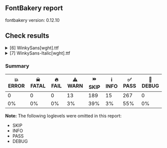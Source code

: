 ## FontBakery report

fontbakery version: 0.12.10





## Check results



<details><summary>[6] WinkySans[wght].ttf</summary>
<div>
<details>
    <summary>⚠️ <b>WARN</b> Detect any interpolation issues in the font. <a href="https://fontbakery.readthedocs.io/en/stable/fontbakery/checks/universal.html#"></a></summary>
    <div>







* ⚠️ **WARN** <p>Interpolation issues were found in the font:</p>
<pre><code>- Contour 0 point 20 in glyph 'six' has a kink between location wght=300 and location wght=900

- Contour 0 point 61 in glyph 'g.salt' has a kink between location wght=300 and location wght=900

- Contour 1 point 18 in glyph 'ampersand' has a kink between location wght=300 and location wght=900

- Contour 0 point 67 in glyph 'three' has a kink between location wght=300 and location wght=900

- Contour 1 point 26 in glyph 'eth' has a kink between location wght=300 and location wght=900

- Contour 0 point 20 in glyph 'a.salt' has a kink between location wght=300 and location wght=900

- Contour 0 point 26 in glyph 'numbersign' has a kink between location wght=300 and location wght=900

- Contour 0 point 71 in glyph 'k' has a kink between location wght=300 and location wght=900
</code></pre>
 [code: interpolation-issues]



</div>
</details>

<details>
    <summary>⚠️ <b>WARN</b> Validate size, and resolution of article images, and ensure article page has minimum length and includes visual assets. <a href="https://fontbakery.readthedocs.io/en/stable/fontbakery/checks/googlefonts.article.html#"></a></summary>
    <div>







* ⚠️ **WARN** <p>Family metadata at fonts/variable does not have an article.</p>
 [code: lacks-article]



</div>
</details>

<details>
    <summary>⚠️ <b>WARN</b> Check for codepoints not covered by METADATA subsets. <a href="https://fontbakery.readthedocs.io/en/stable/fontbakery/checks/googlefonts.subsets.html#"></a></summary>
    <div>







* ⚠️ **WARN** <p>The following codepoints supported by the font are not covered by
any subsets defined in the font's metadata file, and will never
be served. You can solve this by either manually adding additional
subset declarations to METADATA.pb, or by editing the glyphset
definitions.</p>
<ul>
<li>U+02D8 BREVE: try adding one of: yi, canadian-aboriginal</li>
<li>U+02D9 DOT ABOVE: try adding one of: yi, canadian-aboriginal</li>
<li>U+02DB OGONEK: try adding one of: yi, canadian-aboriginal</li>
<li>U+0302 COMBINING CIRCUMFLEX ACCENT: try adding one of: math, cherokee, coptic, tifinagh</li>
<li>U+0306 COMBINING BREVE: try adding one of: tifinagh, old-permic</li>
<li>U+0307 COMBINING DOT ABOVE: try adding one of: todhri, duployan, malayalam, tai-le, syriac, tifinagh, hebrew, canadian-aboriginal, coptic, old-permic, math</li>
<li>U+030A COMBINING RING ABOVE: try adding one of: duployan, syriac</li>
<li>U+030B COMBINING DOUBLE ACUTE ACCENT: try adding one of: osage, cherokee</li>
<li>U+030C COMBINING CARON: try adding one of: tai-le, cherokee</li>
<li>U+0312 COMBINING TURNED COMMA ABOVE: try adding math</li>
<li>U+0326 COMBINING COMMA BELOW: try adding math</li>
<li>U+0327 COMBINING CEDILLA: try adding math</li>
<li>U+0328 COMBINING OGONEK: not included in any glyphset definition</li>
<li>U+0E3F THAI CURRENCY SYMBOL BAHT: try adding thai</li>
<li>U+1EBC LATIN CAPITAL LETTER E WITH TILDE: try adding vietnamese</li>
<li>U+1EBD LATIN SMALL LETTER E WITH TILDE: try adding vietnamese</li>
<li>U+2000 EN QUAD: try adding symbols2</li>
<li>U+2001 EM QUAD: try adding symbols2</li>
<li>U+2003 EM SPACE: try adding nushu</li>
<li>U+2004 THREE-PER-EM SPACE: try adding symbols2</li>
<li>U+2005 FOUR-PER-EM SPACE: try adding symbols2</li>
<li>U+2006 SIX-PER-EM SPACE: try adding symbols2</li>
<li>U+2007 FIGURE SPACE: try adding symbols2</li>
<li>U+2008 PUNCTUATION SPACE: try adding symbols2</li>
<li>U+200A HAIR SPACE: try adding symbols2</li>
<li>U+200C ZERO WIDTH NON-JOINER: try adding one of: tirhuta, yi, tai-viet, kannada, khudawadi, syriac, hebrew, tifinagh, warang-citi, modi, new-tai-lue, phags-pa, sharada, syloti-nagri, tamil, hanunoo, bhaiksuki, lao, gurmukhi, devanagari, buhid, buginese, saurashtra, siddham, duployan, malayalam, telugu, zanabazar-square, batak, cham, kayah-li, gujarati, limbu, balinese, lepcha, hanifi-rohingya, avestan, chakma, gunjala-gondi, hatran, khmer, mandaic, rejang, sinhala, psalter-pahlavi, sogdian, bengali, pahawh-hmong, brahmi, tibetan, kaithi, tagbanwa, mongolian, javanese, takri, tai-le, thai, sundanese, tai-tham, thaana, masaram-gondi, khojki, grantha, arabic, myanmar, oriya, nko, mahajani, newa, tagalog, meetei-mayek, dogra, manichaean, kharoshthi</li>
<li>U+200D ZERO WIDTH JOINER: try adding one of: tirhuta, yi, tai-viet, kannada, khudawadi, syriac, hebrew, tifinagh, warang-citi, modi, new-tai-lue, phags-pa, sharada, syloti-nagri, tamil, hanunoo, bhaiksuki, lao, gurmukhi, devanagari, buhid, buginese, saurashtra, siddham, duployan, malayalam, telugu, zanabazar-square, batak, cham, kayah-li, gujarati, limbu, balinese, lepcha, hanifi-rohingya, avestan, chakma, gunjala-gondi, khmer, mandaic, rejang, sinhala, psalter-pahlavi, sogdian, bengali, pahawh-hmong, brahmi, tibetan, kaithi, tagbanwa, mongolian, javanese, takri, tai-le, thai, sundanese, tai-tham, thaana, masaram-gondi, khojki, grantha, arabic, myanmar, old-hungarian, oriya, nko, mahajani, newa, tagalog, meetei-mayek, dogra, manichaean, kharoshthi</li>
<li>U+200E LEFT-TO-RIGHT MARK: try adding one of: thaana, syriac, hebrew, arabic, nko, phags-pa</li>
<li>U+200F RIGHT-TO-LEFT MARK: try adding one of: thaana, syriac, hebrew, nko, phags-pa</li>
<li>U+2021 DOUBLE DAGGER: try adding adlam</li>
<li>U+202F NARROW NO-BREAK SPACE: try adding one of: yi, mongolian, phags-pa</li>
<li>U+2030 PER MILLE SIGN: try adding adlam</li>
<li>U+205F MEDIUM MATHEMATICAL SPACE: try adding math</li>
<li>U+2248 ALMOST EQUAL TO: try adding math</li>
<li>U+2260 NOT EQUAL TO: try adding math</li>
<li>U+2264 LESS-THAN OR EQUAL TO: try adding math</li>
<li>U+2265 GREATER-THAN OR EQUAL TO: try adding math</li>
<li>U+25CC DOTTED CIRCLE: try adding one of: khudawadi, tifinagh, modi, music, lao, siddham, malayalam, batak, caucasian-albanian, hanifi-rohingya, rejang, mandaic, psalter-pahlavi, tibetan, takri, tai-tham, thaana, masaram-gondi, wancho, miao, manichaean, yi, hebrew, tamil, devanagari, saurashtra, gujarati, gunjala-gondi, canadian-aboriginal, coptic, sinhala, javanese, tai-le, bassa-vah, thai, grantha, kharoshthi, tirhuta, armenian, syriac, new-tai-lue, phags-pa, hanunoo, bhaiksuki, gurmukhi, ahom, buginese, buhid, telugu, kayah-li, balinese, chakma, adlam, sogdian, elbasan, bengali, pahawh-hmong, brahmi, kaithi, tagbanwa, mongolian, myanmar, oriya, mahajani, meetei-mayek, osage, tai-viet, kannada, symbols, warang-citi, old-permic, sharada, marchen, syloti-nagri, zanabazar-square, duployan, soyombo, cham, limbu, lepcha, khmer, math, sundanese, mende-kikakui, khojki, nko, newa, tagalog, dogra</li>
<li>U+3000 IDEOGRAPHIC SPACE: try adding one of: chinese-hongkong, chinese-simplified, yi, nushu, japanese, phags-pa, chinese-traditional</li>
</ul>
<p>Or you can add the above codepoints to one of the subsets supported by the font: <code>latin</code>, <code>latin-ext</code></p>
 [code: unreachable-subsetting]



</div>
</details>

<details>
    <summary>⚠️ <b>WARN</b> Ensure soft_dotted characters lose their dot when combined with marks that replace the dot. <a href="https://fontbakery.readthedocs.io/en/stable/fontbakery/checks/shaping.html#"></a></summary>
    <div>







* ⚠️ **WARN** <p>The dot of soft dotted characters used in orthographies <em>must</em> disappear in the following strings: i̊ i̋ į̀ į́ į̂ į̃ į̄ į̌</p>
<p>The dot of soft dotted characters <em>should</em> disappear in other cases, for example: ĭ i̇ ǐ i̒ ĭ̦ i̦̇ i̦̊ i̦̋ ǐ̦ i̦̒ ĭ̧ i̧̇ i̧̊ i̧̋ ǐ̧ i̧̒ į̆ į̇ į̈ į̊</p>
<p>Your font fully covers the following languages that require the soft-dotted feature: Dutch (Latn, 31,709,104 speakers), Lithuanian (Latn, 2,357,094 speakers).</p>
<p>Your font does <em>not</em> cover the following languages that require the soft-dotted feature: Fur (Latn, 1,230,163 speakers), Ngbaka (Latn, 1,020,000 speakers), Avokaya (Latn, 100,000 speakers), Southern Kisi (Latn, 360,000 speakers), South Central Banda (Latn, 244,000 speakers), Belarusian (Cyrl, 10,064,517 speakers), Mfumte (Latn, 79,000 speakers), Nateni (Latn, 100,000 speakers), Dan (Latn, 1,099,244 speakers), Aghem (Latn, 38,843 speakers), Ebira (Latn, 2,200,000 speakers), Vute (Latn, 21,000 speakers), Sar (Latn, 500,000 speakers), Ejagham (Latn, 120,000 speakers), Yala (Latn, 200,000 speakers), Bafut (Latn, 158,146 speakers), Koonzime (Latn, 40,000 speakers), Ijo, Southeast (Latn, 2,471,000 speakers), Kom (Latn, 360,685 speakers), Mango (Latn, 77,000 speakers), Ekpeye (Latn, 226,000 speakers), Ukrainian (Cyrl, 29,273,587 speakers), Nzakara (Latn, 50,000 speakers), Basaa (Latn, 332,940 speakers), Dii (Latn, 71,000 speakers), Ma’di (Latn, 584,000 speakers), Han (Latn, 6 speakers), Lugbara (Latn, 2,200,000 speakers), Cicipu (Latn, 44,000 speakers), Gulay (Latn, 250,478 speakers), Zapotec (Latn, 490,000 speakers), Teke-Ebo (Latn, 260,000 speakers), Mundani (Latn, 34,000 speakers), Igbo (Latn, 27,823,640 speakers), Bete-Bendi (Latn, 100,000 speakers), Kpelle, Guinea (Latn, 622,000 speakers), Makaa (Latn, 221,000 speakers), Heiltsuk (Latn, 300 speakers), Navajo (Latn, 166,319 speakers), Kaska (Latn, 125 speakers).</p>
 [code: soft-dotted]



</div>
</details>

<details>
    <summary>⚠️ <b>WARN</b> Ensure variable fonts include an avar table. <a href="https://fontbakery.readthedocs.io/en/stable/fontbakery/checks/googlefonts.varfont.html#"></a></summary>
    <div>







* ⚠️ **WARN** <p>This variable font does not have an avar table.</p>
 [code: missing-avar]



</div>
</details>

<details>
    <summary>⚠️ <b>WARN</b> Ensure fonts have ScriptLangTags declared on the 'meta' table. <a href="https://fontbakery.readthedocs.io/en/stable/fontbakery/checks/googlefonts.meta.html#"></a></summary>
    <div>







* ⚠️ **WARN** <p>This font file does not have a 'meta' table.</p>
 [code: lacks-meta-table]



</div>
</details>
</div>
</details>

<details><summary>[7] WinkySans-Italic[wght].ttf</summary>
<div>
<details>
    <summary>⚠️ <b>WARN</b> Detect any interpolation issues in the font. <a href="https://fontbakery.readthedocs.io/en/stable/fontbakery/checks/universal.html#"></a></summary>
    <div>







* ⚠️ **WARN** <p>Interpolation issues were found in the font:</p>
<pre><code>- Contour 0 point 63 in glyph 'g.salt' has a kink between location wght=300 and location wght=900

- Contour 0 point 67 in glyph 'three' has a kink between location wght=300 and location wght=900

- Contour 1 point 26 in glyph 'eth' has a kink between location wght=300 and location wght=900

- Contour 0 point 29 in glyph 'B.salt' has a kink between location wght=300 and location wght=900

- Contour 0 point 26 in glyph 'numbersign' has a kink between location wght=300 and location wght=900

- Contour 0 point 44 in glyph 'eight' has a kink between location wght=300 and location wght=900
</code></pre>
 [code: interpolation-issues]



</div>
</details>

<details>
    <summary>⚠️ <b>WARN</b> Check font contains no unreachable glyphs <a href="https://fontbakery.readthedocs.io/en/stable/fontbakery/checks/universal.glyphset.html#"></a></summary>
    <div>







* ⚠️ **WARN** <p>The following glyphs could not be reached by codepoint or substitution rules:</p>
<pre><code>- commaturnedabove
</code></pre>
 [code: unreachable-glyphs]



</div>
</details>

<details>
    <summary>⚠️ <b>WARN</b> Validate size, and resolution of article images, and ensure article page has minimum length and includes visual assets. <a href="https://fontbakery.readthedocs.io/en/stable/fontbakery/checks/googlefonts.article.html#"></a></summary>
    <div>







* ⚠️ **WARN** <p>Family metadata at fonts/variable does not have an article.</p>
 [code: lacks-article]



</div>
</details>

<details>
    <summary>⚠️ <b>WARN</b> Check for codepoints not covered by METADATA subsets. <a href="https://fontbakery.readthedocs.io/en/stable/fontbakery/checks/googlefonts.subsets.html#"></a></summary>
    <div>







* ⚠️ **WARN** <p>The following codepoints supported by the font are not covered by
any subsets defined in the font's metadata file, and will never
be served. You can solve this by either manually adding additional
subset declarations to METADATA.pb, or by editing the glyphset
definitions.</p>
<ul>
<li>U+02D8 BREVE: try adding one of: yi, canadian-aboriginal</li>
<li>U+02D9 DOT ABOVE: try adding one of: yi, canadian-aboriginal</li>
<li>U+02DB OGONEK: try adding one of: yi, canadian-aboriginal</li>
<li>U+0302 COMBINING CIRCUMFLEX ACCENT: try adding one of: math, cherokee, coptic, tifinagh</li>
<li>U+0306 COMBINING BREVE: try adding one of: tifinagh, old-permic</li>
<li>U+0307 COMBINING DOT ABOVE: try adding one of: todhri, duployan, malayalam, tai-le, syriac, tifinagh, hebrew, canadian-aboriginal, coptic, old-permic, math</li>
<li>U+030A COMBINING RING ABOVE: try adding one of: duployan, syriac</li>
<li>U+030B COMBINING DOUBLE ACUTE ACCENT: try adding one of: osage, cherokee</li>
<li>U+030C COMBINING CARON: try adding one of: tai-le, cherokee</li>
<li>U+0312 COMBINING TURNED COMMA ABOVE: try adding math</li>
<li>U+0326 COMBINING COMMA BELOW: try adding math</li>
<li>U+0327 COMBINING CEDILLA: try adding math</li>
<li>U+0328 COMBINING OGONEK: not included in any glyphset definition</li>
<li>U+0E3F THAI CURRENCY SYMBOL BAHT: try adding thai</li>
<li>U+1EBC LATIN CAPITAL LETTER E WITH TILDE: try adding vietnamese</li>
<li>U+1EBD LATIN SMALL LETTER E WITH TILDE: try adding vietnamese</li>
<li>U+2000 EN QUAD: try adding symbols2</li>
<li>U+2001 EM QUAD: try adding symbols2</li>
<li>U+2003 EM SPACE: try adding nushu</li>
<li>U+2004 THREE-PER-EM SPACE: try adding symbols2</li>
<li>U+2005 FOUR-PER-EM SPACE: try adding symbols2</li>
<li>U+2006 SIX-PER-EM SPACE: try adding symbols2</li>
<li>U+2007 FIGURE SPACE: try adding symbols2</li>
<li>U+2008 PUNCTUATION SPACE: try adding symbols2</li>
<li>U+200A HAIR SPACE: try adding symbols2</li>
<li>U+200C ZERO WIDTH NON-JOINER: try adding one of: tirhuta, yi, tai-viet, kannada, khudawadi, syriac, hebrew, tifinagh, warang-citi, modi, new-tai-lue, phags-pa, sharada, syloti-nagri, tamil, hanunoo, bhaiksuki, lao, gurmukhi, devanagari, buhid, buginese, saurashtra, siddham, duployan, malayalam, telugu, zanabazar-square, batak, cham, kayah-li, gujarati, limbu, balinese, lepcha, hanifi-rohingya, avestan, chakma, gunjala-gondi, hatran, khmer, mandaic, rejang, sinhala, psalter-pahlavi, sogdian, bengali, pahawh-hmong, brahmi, tibetan, kaithi, tagbanwa, mongolian, javanese, takri, tai-le, thai, sundanese, tai-tham, thaana, masaram-gondi, khojki, grantha, arabic, myanmar, oriya, nko, mahajani, newa, tagalog, meetei-mayek, dogra, manichaean, kharoshthi</li>
<li>U+200D ZERO WIDTH JOINER: try adding one of: tirhuta, yi, tai-viet, kannada, khudawadi, syriac, hebrew, tifinagh, warang-citi, modi, new-tai-lue, phags-pa, sharada, syloti-nagri, tamil, hanunoo, bhaiksuki, lao, gurmukhi, devanagari, buhid, buginese, saurashtra, siddham, duployan, malayalam, telugu, zanabazar-square, batak, cham, kayah-li, gujarati, limbu, balinese, lepcha, hanifi-rohingya, avestan, chakma, gunjala-gondi, khmer, mandaic, rejang, sinhala, psalter-pahlavi, sogdian, bengali, pahawh-hmong, brahmi, tibetan, kaithi, tagbanwa, mongolian, javanese, takri, tai-le, thai, sundanese, tai-tham, thaana, masaram-gondi, khojki, grantha, arabic, myanmar, old-hungarian, oriya, nko, mahajani, newa, tagalog, meetei-mayek, dogra, manichaean, kharoshthi</li>
<li>U+200E LEFT-TO-RIGHT MARK: try adding one of: thaana, syriac, hebrew, arabic, nko, phags-pa</li>
<li>U+200F RIGHT-TO-LEFT MARK: try adding one of: thaana, syriac, hebrew, nko, phags-pa</li>
<li>U+2021 DOUBLE DAGGER: try adding adlam</li>
<li>U+202F NARROW NO-BREAK SPACE: try adding one of: yi, mongolian, phags-pa</li>
<li>U+2030 PER MILLE SIGN: try adding adlam</li>
<li>U+205F MEDIUM MATHEMATICAL SPACE: try adding math</li>
<li>U+2248 ALMOST EQUAL TO: try adding math</li>
<li>U+2260 NOT EQUAL TO: try adding math</li>
<li>U+2264 LESS-THAN OR EQUAL TO: try adding math</li>
<li>U+2265 GREATER-THAN OR EQUAL TO: try adding math</li>
<li>U+25CC DOTTED CIRCLE: try adding one of: khudawadi, tifinagh, modi, music, lao, siddham, malayalam, batak, caucasian-albanian, hanifi-rohingya, rejang, mandaic, psalter-pahlavi, tibetan, takri, tai-tham, thaana, masaram-gondi, wancho, miao, manichaean, yi, hebrew, tamil, devanagari, saurashtra, gujarati, gunjala-gondi, canadian-aboriginal, coptic, sinhala, javanese, tai-le, bassa-vah, thai, grantha, kharoshthi, tirhuta, armenian, syriac, new-tai-lue, phags-pa, hanunoo, bhaiksuki, gurmukhi, ahom, buginese, buhid, telugu, kayah-li, balinese, chakma, adlam, sogdian, elbasan, bengali, pahawh-hmong, brahmi, kaithi, tagbanwa, mongolian, myanmar, oriya, mahajani, meetei-mayek, osage, tai-viet, kannada, symbols, warang-citi, old-permic, sharada, marchen, syloti-nagri, zanabazar-square, duployan, soyombo, cham, limbu, lepcha, khmer, math, sundanese, mende-kikakui, khojki, nko, newa, tagalog, dogra</li>
<li>U+3000 IDEOGRAPHIC SPACE: try adding one of: chinese-hongkong, chinese-simplified, yi, nushu, japanese, phags-pa, chinese-traditional</li>
</ul>
<p>Or you can add the above codepoints to one of the subsets supported by the font: <code>latin</code>, <code>latin-ext</code></p>
 [code: unreachable-subsetting]



</div>
</details>

<details>
    <summary>⚠️ <b>WARN</b> Ensure soft_dotted characters lose their dot when combined with marks that replace the dot. <a href="https://fontbakery.readthedocs.io/en/stable/fontbakery/checks/shaping.html#"></a></summary>
    <div>







* ⚠️ **WARN** <p>The dot of soft dotted characters used in orthographies <em>must</em> disappear in the following strings: i̊ i̋ į̀ į́ į̂ į̃ į̄ į̌</p>
<p>The dot of soft dotted characters <em>should</em> disappear in other cases, for example: ĭ i̇ ǐ i̒ ĭ̦ i̦̇ i̦̊ i̦̋ ǐ̦ i̦̒ ĭ̧ i̧̇ i̧̊ i̧̋ ǐ̧ i̧̒ į̆ į̇ į̈ į̊</p>
<p>Your font fully covers the following languages that require the soft-dotted feature: Dutch (Latn, 31,709,104 speakers), Lithuanian (Latn, 2,357,094 speakers).</p>
<p>Your font does <em>not</em> cover the following languages that require the soft-dotted feature: Fur (Latn, 1,230,163 speakers), Ngbaka (Latn, 1,020,000 speakers), Avokaya (Latn, 100,000 speakers), Southern Kisi (Latn, 360,000 speakers), South Central Banda (Latn, 244,000 speakers), Belarusian (Cyrl, 10,064,517 speakers), Mfumte (Latn, 79,000 speakers), Nateni (Latn, 100,000 speakers), Dan (Latn, 1,099,244 speakers), Aghem (Latn, 38,843 speakers), Ebira (Latn, 2,200,000 speakers), Vute (Latn, 21,000 speakers), Sar (Latn, 500,000 speakers), Ejagham (Latn, 120,000 speakers), Yala (Latn, 200,000 speakers), Bafut (Latn, 158,146 speakers), Koonzime (Latn, 40,000 speakers), Ijo, Southeast (Latn, 2,471,000 speakers), Kom (Latn, 360,685 speakers), Mango (Latn, 77,000 speakers), Ekpeye (Latn, 226,000 speakers), Ukrainian (Cyrl, 29,273,587 speakers), Nzakara (Latn, 50,000 speakers), Basaa (Latn, 332,940 speakers), Dii (Latn, 71,000 speakers), Ma’di (Latn, 584,000 speakers), Han (Latn, 6 speakers), Lugbara (Latn, 2,200,000 speakers), Cicipu (Latn, 44,000 speakers), Gulay (Latn, 250,478 speakers), Zapotec (Latn, 490,000 speakers), Teke-Ebo (Latn, 260,000 speakers), Mundani (Latn, 34,000 speakers), Igbo (Latn, 27,823,640 speakers), Bete-Bendi (Latn, 100,000 speakers), Kpelle, Guinea (Latn, 622,000 speakers), Makaa (Latn, 221,000 speakers), Heiltsuk (Latn, 300 speakers), Navajo (Latn, 166,319 speakers), Kaska (Latn, 125 speakers).</p>
 [code: soft-dotted]



</div>
</details>

<details>
    <summary>⚠️ <b>WARN</b> Ensure variable fonts include an avar table. <a href="https://fontbakery.readthedocs.io/en/stable/fontbakery/checks/googlefonts.varfont.html#"></a></summary>
    <div>







* ⚠️ **WARN** <p>This variable font does not have an avar table.</p>
 [code: missing-avar]



</div>
</details>

<details>
    <summary>⚠️ <b>WARN</b> Ensure fonts have ScriptLangTags declared on the 'meta' table. <a href="https://fontbakery.readthedocs.io/en/stable/fontbakery/checks/googlefonts.meta.html#"></a></summary>
    <div>







* ⚠️ **WARN** <p>This font file does not have a 'meta' table.</p>
 [code: lacks-meta-table]



</div>
</details>
</div>
</details>




### Summary

| 💥 ERROR | ☠ FATAL | 🔥 FAIL | ⚠️ WARN | ⏩ SKIP | ℹ️ INFO | ✅ PASS | 🔎 DEBUG | 
| ---|---|---|---|---|---|---|---|
| 0 | 0 | 0 | 13 | 189 | 15 | 267 | 0 | 
| 0% | 0% | 0% | 3% | 39% | 3% | 55% | 0% | 



**Note:** The following loglevels were omitted in this report:


* SKIP
* INFO
* PASS
* DEBUG

